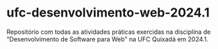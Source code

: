 # ufc-desenvolvimento-web-2024.1
Repositório com todas as atividades práticas exercidas na disciplina de "Desenvolvimento de Software para Web" na UFC Quixadá em 2024.1.
